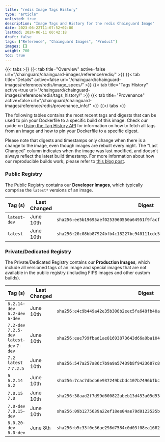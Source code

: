 ```yaml
---
title: "redis Image Tags History"
type: "article"
unlisted: true
description: "Image Tags and History for the redis Chainguard Image"
date: 2023-06-22T11:07:52+02:00
lastmod: 2024-06-11 00:42:18
draft: false
tags: ["Reference", "Chainguard Images", "Product"]
images: []
weight: 700
toc: true
---
```


{{< tabs >}}
{{< tab title="Overview" active=false url="/chainguard/chainguard-images/reference/redis/" >}}
{{< tab title="Details" active=false url="/chainguard/chainguard-images/reference/redis/image_specs/" >}}
{{< tab title="Tags History" active=true url="/chainguard/chainguard-images/reference/redis/tags_history/" >}}
{{< tab title="Provenance" active=false url="/chainguard/chainguard-images/reference/redis/provenance_info/" >}}
{{</ tabs >}}

The following tables contains the most recent tags and digests that can be used to pin your Dockerfile to a specific build of this image. Check our guide on [Using the Tag History API](/chainguard/chainguard-images/using-the-tag-history-api/) for information on how to fetch all tags from an image and how to pin your Dockerfile to a specific digest.

Please note that digests and timestamps only change when there is a change to the image, even though images are rebuilt every night. The "Last Changed" column indicates when the image was last modified, and doesn't always reflect the latest build timestamp. For more information about how our reproducible builds work, please refer to [this blog post](https://www.chainguard.dev/unchained/reproducing-chainguards-reproducible-image-builds).

### Public Registry
The Public Registry contains our **Developer Images**, which typically comprise the `latest*` versions of an image.

| Tag (s)       | Last Changed | Digest                                                                    |
|---------------|--------------|---------------------------------------------------------------------------|
|  `latest-dev` | June 10th    | `sha256:ee5b19695aef0253960550a64951f9facfdaad68c6bdb4e1462be59ee4cb9de4` |
|  `latest`     | June 10th    | `sha256:20c08bb87924bfb4c18227bc940111cdc5ebe32493ed78fa51506c7dbebcece4` |


### Private/Dedicated Registry
The Private/Dedicated Registry contains our **Production Images**, which include all versioned tags of an image and special images that are not available in the public registry (including FIPS images and other custom builds).

| Tag (s)                                     | Last Changed | Digest                                                                    |
|---------------------------------------------|--------------|---------------------------------------------------------------------------|
|  `6.2.14-dev` `6.2-dev` `6-dev`             | June 10th    | `sha256:e4c9b449a42e35b308b2eec5fa648fb40a6fbfa5ba14d6810e0b0a697fecf97d` |
|  `7.2-dev` `7.2.5-dev` `latest-dev` `7-dev` | June 10th    | `sha256:eae799fbad1ae81693873643d66a0ba104381ce39dd443510db01fd2f05ed3c3` |
|  `7.2` `latest` `7` `7.2.5`                 | June 10th    | `sha256:547a257a86c7b9a9a57439b8f9423687c8e58e857a47b549b835720906082e47` |
|  `6` `6.2.14` `6.2`                         | June 10th    | `sha256:7cac7dbcb6e937249bcbdc107b7496bfbccd981c9268ed236a94cc413e7f54a3` |
|  `7.0.15` `7.0`                             | June 10th    | `sha256:38aad2f7d99d600822abeb13d453a05d93b463bb4282a88224bb0fcdfb294a92` |
|  `7.0-dev` `7.0.15-dev`                     | June 10th    | `sha256:09b1275639a22ef18ee04ae79d0123535b4ffc469483bf9e69a47eea31229f65` |
|  `6.0.20-dev` `6.0-dev`                     | June 8th     | `sha256:b5c33f0e56ae298d7584c0d03f08ea16821210cfae00dc846a9d6c0cbdd3e672` |

